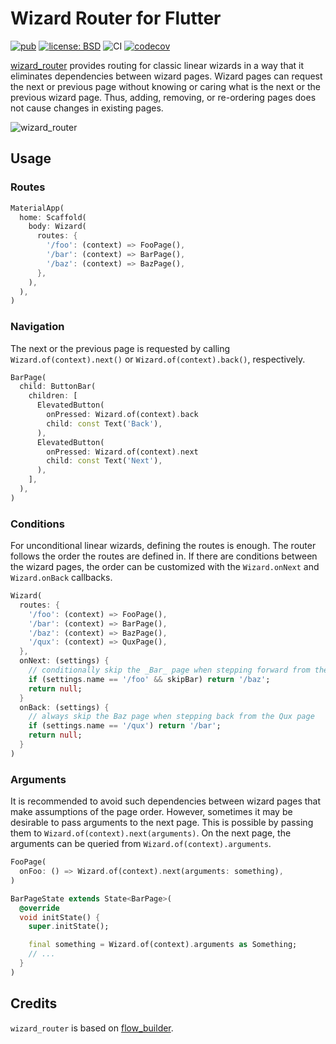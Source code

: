 # Wizard Router for Flutter

[![pub](https://img.shields.io/pub/v/wizard_router.svg)](https://pub.dev/packages/wizard_router)
[![license: BSD](https://img.shields.io/badge/license-BSD-yellow.svg)](https://opensource.org/licenses/BSD-3-Clause)
![CI](https://github.com/jpnurmi/wizard_router/workflows/CI/badge.svg)
[![codecov](https://codecov.io/gh/jpnurmi/wizard_router/branch/main/graph/badge.svg)](https://codecov.io/gh/jpnurmi/wizard_router)

[wizard_router](https://pub.dev/packages/wizard_router) provides routing for
classic linear wizards in a way that it eliminates dependencies between wizard
pages. Wizard pages can request the next or previous page without knowing or
caring what is the next or the previous wizard page. Thus, adding, removing, or
re-ordering pages does not cause changes in existing pages.

![wizard_router](https://github.com/jpnurmi/wizard_router/raw/main/images/wizard_router.png)

## Usage

### Routes

```dart
MaterialApp(
  home: Scaffold(
    body: Wizard(
      routes: {
        '/foo': (context) => FooPage(),
        '/bar': (context) => BarPage(),
        '/baz': (context) => BazPage(),
      },
    ),
  ),
)
```

### Navigation

The next or the previous page is requested by calling `Wizard.of(context).next()`
or `Wizard.of(context).back()`, respectively.

```dart
BarPage(
  child: ButtonBar(
    children: [
      ElevatedButton(
        onPressed: Wizard.of(context).back
        child: const Text('Back'),
      ),
      ElevatedButton(
        onPressed: Wizard.of(context).next
        child: const Text('Next'),
      ),
    ],
  ),
)
```

### Conditions

For unconditional linear wizards, defining the routes is enough. The router
follows the order the routes are defined in. If there are conditions between
the wizard pages, the order can be customized with the `Wizard.onNext` and
`Wizard.onBack` callbacks.

```dart
Wizard(
  routes: {
    '/foo': (context) => FooPage(),
    '/bar': (context) => BarPage(),
    '/baz': (context) => BazPage(),
    '/qux': (context) => QuxPage(),
  },
  onNext: (settings) {
    // conditionally skip the _Bar_ page when stepping forward from the _Foo_ page
    if (settings.name == '/foo' && skipBar) return '/baz';
    return null;
  }
  onBack: (settings) {
    // always skip the Baz page when stepping back from the Qux page
    if (settings.name == '/qux') return '/bar';
    return null;
  }
)
```

### Arguments

It is recommended to avoid such dependencies between wizard pages that make
assumptions of the page order. However, sometimes it may be desirable to pass
arguments to the next page. This is possible by passing them to
`Wizard.of(context).next(arguments)`. On the next page, the arguments can be
queried from `Wizard.of(context).arguments`.

```dart
FooPage(
  onFoo: () => Wizard.of(context).next(arguments: something),
)

BarPageState extends State<BarPage>(
  @override
  void initState() {
    super.initState();

    final something = Wizard.of(context).arguments as Something;
    // ...
  }
)
```

## Credits

`wizard_router` is based on [flow_builder](https://pub.dev/packages/flow_builder).
